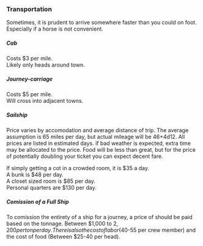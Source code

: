### Transportation
Sometimes, it is prudent to arrive somewhere faster than you could on foot. Especially if a horse is not convenient.

##### Cab  
Costs $3 per mile.  
Likely only heads around town.

##### Journey-carriage  
Costs $5 per mile.  
Will cross into adjacent towns.

##### Sailship  
Price varies by accomodation and average distance of trip. The average assumption is 65 miles per day, but actual mileage will be 46+4d12. All prices are listed in estimated days. if bad weather is expected, extra time may be allocated to the price. Food will be less than great, but for the price of potentially doubling your ticket you can expect decent fare.

If simply getting a cot in a crowded room, it is $35 a day.  
A bunk is $48 per day.  
A closet sized room is $85 per day.  
Personal quarters are $130 per day.

##### Comission of a Full Ship  
To comission the entirety of a ship for a journey, a price of should be paid based on the tonnage. Between $1,000 to $2,200 per ton per day. There is also the cost of labor ($40-55 per crew member) and the cost of food (Between $25-40 per head).
